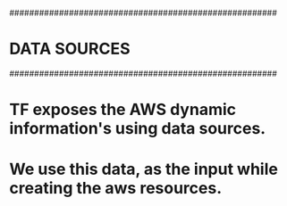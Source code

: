 ######################################################
# DATA SOURCES
######################################################

# TF exposes the AWS dynamic information's using data sources.
# We use this data, as the input while creating the aws resources.
